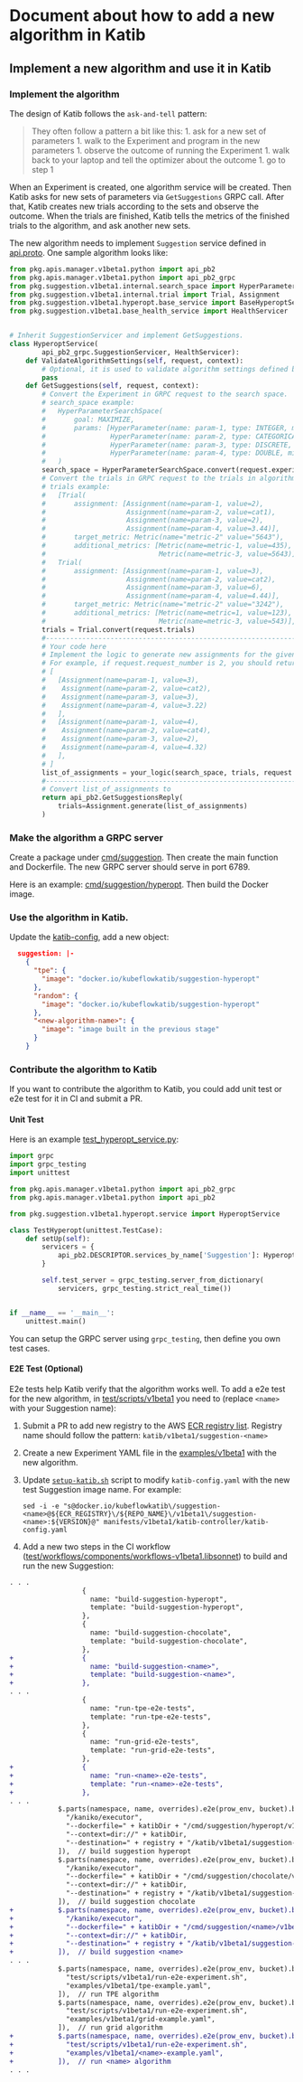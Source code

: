 # Document about how to add a new algorithm in Katib

## Implement a new algorithm and use it in Katib

### Implement the algorithm

The design of Katib follows the `ask-and-tell` pattern:

> They often follow a pattern a bit like this: 1. ask for a new set of parameters 1. walk to the Experiment and program in the new parameters 1. observe the outcome of running the Experiment 1. walk back to your laptop and tell the optimizer about the outcome 1. go to step 1

When an Experiment is created, one algorithm service will be created. Then Katib asks for new sets of parameters via `GetSuggestions` GRPC call. After that, Katib creates new trials according to the sets and observe the outcome. When the trials are finished, Katib tells the metrics of the finished trials to the algorithm, and ask another new sets.

The new algorithm needs to implement `Suggestion` service defined in [api.proto](../pkg/apis/manager/v1beta1/api.proto). One sample algorithm looks like:

```python
from pkg.apis.manager.v1beta1.python import api_pb2
from pkg.apis.manager.v1beta1.python import api_pb2_grpc
from pkg.suggestion.v1beta1.internal.search_space import HyperParameter, HyperParameterSearchSpace
from pkg.suggestion.v1beta1.internal.trial import Trial, Assignment
from pkg.suggestion.v1beta1.hyperopt.base_service import BaseHyperoptService
from pkg.suggestion.v1beta1.base_health_service import HealthServicer


# Inherit SuggestionServicer and implement GetSuggestions.
class HyperoptService(
        api_pb2_grpc.SuggestionServicer, HealthServicer):
    def ValidateAlgorithmSettings(self, request, context):
        # Optional, it is used to validate algorithm settings defined by users.
        pass
    def GetSuggestions(self, request, context):
        # Convert the Experiment in GRPC request to the search space.
        # search_space example:
        #   HyperParameterSearchSpace(
        #       goal: MAXIMIZE,
        #       params: [HyperParameter(name: param-1, type: INTEGER, min: 1, max: 5, step: 0),
        #                HyperParameter(name: param-2, type: CATEGORICAL, list: cat1, cat2, cat3),
        #                HyperParameter(name: param-3, type: DISCRETE, list: 3, 2, 6),
        #                HyperParameter(name: param-4, type: DOUBLE, min: 1, max: 5, step: )]
        #   )
        search_space = HyperParameterSearchSpace.convert(request.experiment)
        # Convert the trials in GRPC request to the trials in algorithm side.
        # trials example:
        #   [Trial(
        #       assignment: [Assignment(name=param-1, value=2),
        #                    Assignment(name=param-2, value=cat1),
        #                    Assignment(name=param-3, value=2),
        #                    Assignment(name=param-4, value=3.44)],
        #       target_metric: Metric(name="metric-2" value="5643"),
        #       additional_metrics: [Metric(name=metric-1, value=435),
        #                            Metric(name=metric-3, value=5643)],
        #   Trial(
        #       assignment: [Assignment(name=param-1, value=3),
        #                    Assignment(name=param-2, value=cat2),
        #                    Assignment(name=param-3, value=6),
        #                    Assignment(name=param-4, value=4.44)],
        #       target_metric: Metric(name="metric-2" value="3242"),
        #       additional_metrics: [Metric(name=metric=1, value=123),
        #                            Metric(name=metric-3, value=543)],
        trials = Trial.convert(request.trials)
        #--------------------------------------------------------------
        # Your code here
        # Implement the logic to generate new assignments for the given request number.
        # For example, if request.request_number is 2, you should return:
        # [
        #   [Assignment(name=param-1, value=3),
        #    Assignment(name=param-2, value=cat2),
        #    Assignment(name=param-3, value=3),
        #    Assignment(name=param-4, value=3.22)
        #   ],
        #   [Assignment(name=param-1, value=4),
        #    Assignment(name=param-2, value=cat4),
        #    Assignment(name=param-3, value=2),
        #    Assignment(name=param-4, value=4.32)
        #   ],
        # ]
        list_of_assignments = your_logic(search_space, trials, request.request_number)
        #--------------------------------------------------------------
        # Convert list_of_assignments to
        return api_pb2.GetSuggestionsReply(
            trials=Assignment.generate(list_of_assignments)
        )
```

### Make the algorithm a GRPC server

Create a package under [cmd/suggestion](../cmd/suggestion). Then create the main function and Dockerfile. The new GRPC server should serve in port 6789.

Here is an example: [cmd/suggestion/hyperopt](../cmd/suggestion/hyperopt). Then build the Docker image.

### Use the algorithm in Katib.

Update the [katib-config](../manifests/v1beta1/katib-controller/katib-config.yaml), add a new object:

```json
  suggestion: |-
    {
      "tpe": {
        "image": "docker.io/kubeflowkatib/suggestion-hyperopt"
      },
      "random": {
        "image": "docker.io/kubeflowkatib/suggestion-hyperopt"
      },
      "<new-algorithm-name>": {
        "image": "image built in the previous stage"
      }
    }
```

### Contribute the algorithm to Katib

If you want to contribute the algorithm to Katib, you could add unit test or e2e test for it in CI and submit a PR.

#### Unit Test

Here is an example [test_hyperopt_service.py](../test/suggestion/v1beta1/test_hyperopt_service.py):

```python
import grpc
import grpc_testing
import unittest

from pkg.apis.manager.v1beta1.python import api_pb2_grpc
from pkg.apis.manager.v1beta1.python import api_pb2

from pkg.suggestion.v1beta1.hyperopt.service import HyperoptService

class TestHyperopt(unittest.TestCase):
    def setUp(self):
        servicers = {
            api_pb2.DESCRIPTOR.services_by_name['Suggestion']: HyperoptService()
        }

        self.test_server = grpc_testing.server_from_dictionary(
            servicers, grpc_testing.strict_real_time())


if __name__ == '__main__':
    unittest.main()
```

You can setup the GRPC server using `grpc_testing`, then define you own test cases.

#### E2E Test (Optional)

E2e tests help Katib verify that the algorithm works well.
To add a e2e test for the new algorithm, in
[test/scripts/v1beta1](../test/scripts/v1beta1) you need to
(replace `<name>` with your Suggestion name):

1. Submit a PR to add new registry to the AWS
   [ECR registry list](https://github.com/kubeflow/testing/blob/master/aws/IaC/CDK/test-infra/config/static_config/ECR_Resources.py#L18).
   Registry name should follow the pattern: `katib/v1beta1/suggestion-<name>`

1. Create a new Experiment YAML file in the [examples/v1beta1](../examples/v1beta1)
   with the new algorithm.

1. Update [`setup-katib.sh`](../test/scripts/v1beta1/setup-katib.sh)
   script to modify `katib-config.yaml` with the new test Suggestion image name.
   For example:

   ```
   sed -i -e "s@docker.io/kubeflowkatib\/suggestion-<name>@${ECR_REGISTRY}\/${REPO_NAME}\/v1beta1\/suggestion-<name>:${VERSION}@" manifests/v1beta1/katib-controller/katib-config.yaml
   ```

1. Add a new two steps in the CI workflow
   ([test/workflows/components/workflows-v1beta1.libsonnet](../test/workflows/components/workflows-v1beta1.libsonnet))
   to build and run the new Suggestion:

```diff
. . .
                  {
                    name: "build-suggestion-hyperopt",
                    template: "build-suggestion-hyperopt",
                  },
                  {
                    name: "build-suggestion-chocolate",
                    template: "build-suggestion-chocolate",
                  },
+                 {
+                   name: "build-suggestion-<name>",
+                   template: "build-suggestion-<name>",
+                 },
. . .
                  {
                    name: "run-tpe-e2e-tests",
                    template: "run-tpe-e2e-tests",
                  },
                  {
                    name: "run-grid-e2e-tests",
                    template: "run-grid-e2e-tests",
                  },
+                 {
+                   name: "run-<name>-e2e-tests",
+                   template: "run-<name>-e2e-tests",
+                 },
. . .
            $.parts(namespace, name, overrides).e2e(prow_env, bucket).buildTemplate("build-suggestion-hyperopt", kanikoExecutorImage, [
              "/kaniko/executor",
              "--dockerfile=" + katibDir + "/cmd/suggestion/hyperopt/v1beta1/Dockerfile",
              "--context=dir://" + katibDir,
              "--destination=" + registry + "/katib/v1beta1/suggestion-hyperopt:$(PULL_BASE_SHA)",
            ]),  // build suggestion hyperopt
            $.parts(namespace, name, overrides).e2e(prow_env, bucket).buildTemplate("build-suggestion-chocolate", kanikoExecutorImage, [
              "/kaniko/executor",
              "--dockerfile=" + katibDir + "/cmd/suggestion/chocolate/v1beta1/Dockerfile",
              "--context=dir://" + katibDir,
              "--destination=" + registry + "/katib/v1beta1/suggestion-chocolate:$(PULL_BASE_SHA)",
            ]),  // build suggestion chocolate
+           $.parts(namespace, name, overrides).e2e(prow_env, bucket).buildTemplate("build-suggestion-<name>", kanikoExecutorImage, [
+             "/kaniko/executor",
+             "--dockerfile=" + katibDir + "/cmd/suggestion/<name>/v1beta1/Dockerfile",
+             "--context=dir://" + katibDir,
+             "--destination=" + registry + "/katib/v1beta1/suggestion-<name>:$(PULL_BASE_SHA)",
+           ]),  // build suggestion <name>
. . .
            $.parts(namespace, name, overrides).e2e(prow_env, bucket).buildTemplate("run-tpe-e2e-tests", testWorkerImage, [
              "test/scripts/v1beta1/run-e2e-experiment.sh",
              "examples/v1beta1/tpe-example.yaml",
            ]),  // run TPE algorithm
            $.parts(namespace, name, overrides).e2e(prow_env, bucket).buildTemplate("run-grid-e2e-tests", testWorkerImage, [
              "test/scripts/v1beta1/run-e2e-experiment.sh",
              "examples/v1beta1/grid-example.yaml",
            ]),  // run grid algorithm
+           $.parts(namespace, name, overrides).e2e(prow_env, bucket).buildTemplate("run-<name>-e2e-tests", testWorkerImage, [
+             "test/scripts/v1beta1/run-e2e-experiment.sh",
+             "examples/v1beta1/<name>-example.yaml",
+           ]),  // run <name> algorithm
. . .
```
